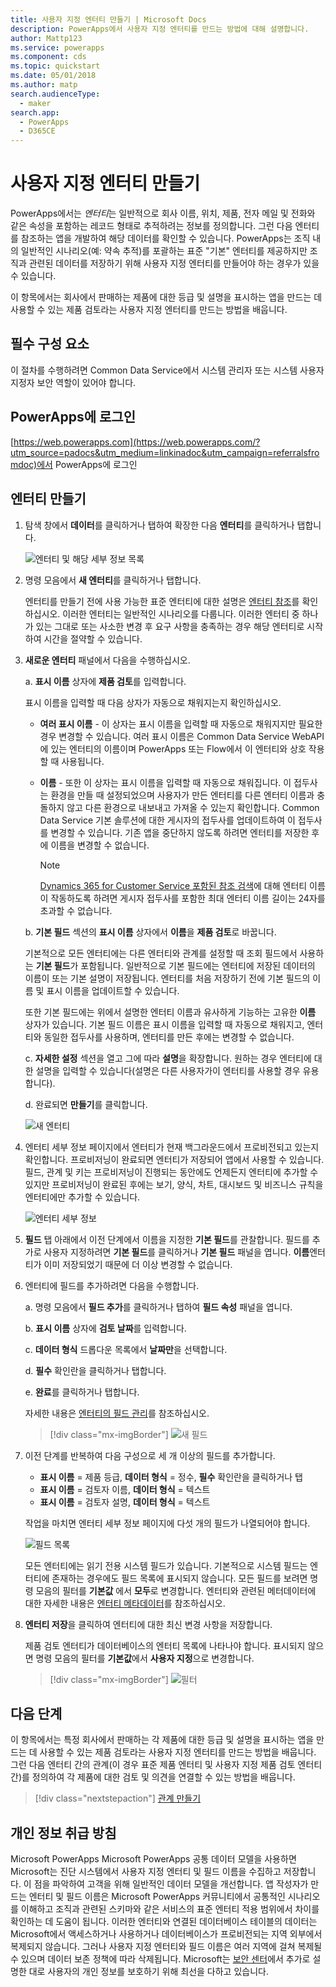 ```yaml
---
title: 사용자 지정 엔터티 만들기 | Microsoft Docs
description: PowerApps에서 사용자 지정 엔터티를 만드는 방법에 대해 설명합니다.
author: Mattp123
ms.service: powerapps
ms.component: cds
ms.topic: quickstart
ms.date: 05/01/2018
ms.author: matp
search.audienceType:
  - maker
search.app:
  - PowerApps
  - D365CE
---
```


# <a name="create-a-custom-entity"></a>사용자 지정 엔터티 만들기
PowerApps에서는 *엔터티*는 일반적으로 회사 이름, 위치, 제품, 전자 메일 및 전화와 같은 속성을 포함하는 레코드 형태로 추적하려는 정보를 정의합니다. 그런 다음 엔터티를 참조하는 앱을 개발하여 해당 데이터를 확인할 수 있습니다. PowerApps는 조직 내의 일반적인 시나리오(예: 약속 추적)를 포괄하는 표준 "기본" 엔터티를 제공하지만 조직과 관련된 데이터를 저장하기 위해 사용자 지정 엔터티를 만들어야 하는 경우가 있을 수 있습니다.

이 항목에서는 회사에서 판매하는 제품에 대한 등급 및 설명을 표시하는 앱을 만드는 데 사용할 수 있는 제품 검토라는 사용자 지정 엔터티를 만드는 방법을 배웁니다.

## <a name="prerequisites"></a>필수 구성 요소
이 절차를 수행하려면 Common Data Service에서 시스템 관리자 또는 시스템 사용자 지정자 보안 역할이 있어야 합니다.

## <a name="sign-in-to-powerapps"></a>PowerApps에 로그인
[https://web.powerapps.com](https://web.powerapps.com/?utm_source=padocs&utm_medium=linkinadoc&utm_campaign=referralsfromdoc)에서 PowerApps에 로그인

## <a name="create-an-entity"></a>엔터티 만들기
1. 탐색 창에서 **데이터**를 클릭하거나 탭하여 확장한 다음 **엔터티**를 클릭하거나 탭합니다.

    ![엔터티 및 해당 세부 정보 목록](./media/data-platform-cds-create-entity/entitylist.png "엔터티 목록")

2. 명령 모음에서 **새 엔터티**를 클릭하거나 탭합니다.

    엔터티를 만들기 전에 사용 가능한 표준 엔터티에 대한 설명은 [엔터티 참조](../../developer/common-data-service/reference/about-entity-reference.md)를 확인하십시오. 이러한 엔터티는 일반적인 시나리오를 다룹니다. 이러한 엔터티 중 하나가 있는 그대로 또는 사소한 변경 후 요구 사항을 충족하는 경우 해당 엔터티로 시작하여 시간을 절약할 수 있습니다. 

3. **새로운 엔터티** 패널에서 다음을 수행하십시오.

    a. **표시 이름** 상자에 **제품 검토**를 입력합니다.

    표시 이름을 입력할 때 다음 상자가 자동으로 채워지는지 확인하십시오.

    * **여러 표시 이름** - 이 상자는 표시 이름을 입력할 때 자동으로 채워지지만 필요한 경우 변경할 수 있습니다. 여러 표시 이름은 Common Data Service WebAPI에 있는 엔터티의 이름이며 PowerApps 또는 Flow에서 이 엔터티와 상호 작용할 때 사용됩니다.
    * **이름** - 또한 이 상자는 표시 이름을 입력할 때 자동으로 채워집니다. 이 접두사는 환경을 만들 때 설정되었으며 사용자가 만든 엔터티를 다른 엔터티 이름과 충돌하지 않고 다른 환경으로 내보내고 가져올 수 있는지 확인합니다. Common Data Service 기본 솔루션에 대한 게시자의 접두사를 업데이트하여 이 접두사를 변경할 수 있습니다. 기존 앱을 중단하지 않도록 하려면 엔터티를 저장한 후에 이름을 변경할 수 없습니다.

       > [!NOTE]
       > [Dynamics 365 for Customer Service 포함된 참조 검색](/dynamics365/customer-engagement/customer-service/set-up-knowledge-management-embedded-knowledge-search)에 대해 엔터티 이름이 작동하도록 하려면 게시자 접두사를 포함한 최대 엔터티 이름 길이는 24자를 초과할 수 없습니다.

    b. **기본 필드** 섹션의 **표시 이름** 상자에서 **이름**을 **제품 검토**로 바꿉니다. 

    기본적으로 모든 엔터티에는 다른 엔터티와 관계를 설정할 때 조회 필드에서 사용하는 **기본 필드**가 포함됩니다. 일반적으로 기본 필드에는 엔터티에 저장된 데이터의 이름이 또는 기본 설명이 저장됩니다. 엔터티를 처음 저장하기 전에 기본 필드의 이름 및 표시 이름을 업데이트할 수 있습니다.

    또한 기본 필드에는 위에서 설명한 엔터티 이름과 유사하게 기능하는 고유한 **이름** 상자가 있습니다. 기본 필드 이름은 표시 이름을 입력할 때 자동으로 채워지고, 엔터티와 동일한 접두사를 사용하며, 엔터티를 만든 후에는 변경할 수 없습니다.

    c. **자세한 설정** 섹션을 열고 그에 따라 **설명**을 확장합니다. 원하는 경우 엔터티에 대한 설명을 입력할 수 있습니다(설명은 다른 사용자가이 엔터티를 사용할 경우 유용합니다). 
    
    d. 완료되면 **만들기**를 클릭합니다.
     
    ![새 엔터티](./media/data-platform-cds-create-entity/newentitypanel.png "새 엔터티 패널")

4. 엔터티 세부 정보 페이지에서 엔터티가 현재 백그라운드에서 프로비전되고 있는지 확인합니다. 프로비저닝이 완료되면 엔터티가 저장되어 앱에서 사용할 수 있습니다. 필드, 관계 및 키는 프로비저닝이 진행되는 동안에도 언제든지 엔터티에 추가할 수 있지만 프로비저닝이 완료된 후에는 보기, 양식, 차트, 대시보드 및 비즈니스 규칙을 엔터티에만 추가할 수 있습니다.

    ![엔터티 세부 정보](./media/data-platform-cds-create-entity/newentitydetails.png "새 엔터티 세부 정보")

5. **필드** 탭 아래에서 이전 단계에서 이름을 지정한 **기본 필드**를 관찰합니다. 필드를 추가로 사용자 지정하려면 **기본 필드**를 클릭하거나 **기본 필드** 패널을 엽니다. **이름**엔터티가 이미 저장되었기 때문에 더 이상 변경할 수 없습니다.

5. 엔터티에 필드를 추가하려면 다음을 수행합니다.
 
    a. 명령 모음에서 **필드 추가**를 클릭하거나 탭하여 **필드 속성** 패널을 엽니다.

    b. **표시 이름** 상자에 **검토 날짜**를 입력합니다.

    c. **데이터 형식** 드롭다운 목록에서 **날짜만**을 선택합니다.

    d. **필수** 확인란을 클릭하거나 탭합니다.
    
    e. **완료**를 클릭하거나 탭합니다.
     
    자세한 내용은 [엔터티의 필드 관리](data-platform-manage-fields.md)를 참조하십시오.

    > [!div class="mx-imgBorder"] 
    > ![새 필드](./media/data-platform-cds-create-entity/newfieldpanel-2.png "새 필드 패널")

6. 이전 단계를 반복하여 다음 구성으로 세 개 이상의 필드를 추가합니다.
    * **표시 이름** = 제품 등급, **데이터 형식** = 정수, **필수** 확인란을 클릭하거나 탭
    * **표시 이름** = 검토자 이름, **데이터 형식** = 텍스트
    * **표시 이름** = 검토자 설명, **데이터 형식** = 텍스트

    작업을 마치면 엔터티 세부 정보 페이지에 다섯 개의 필드가 나열되어야 합니다.

    ![필드 목록](./media/data-platform-cds-create-entity/addedfields.png "필드 목록")

    모든 엔터티에는 읽기 전용 시스템 필드가 있습니다. 기본적으로 시스템 필드는 엔터티에 존재하는 경우에도 필드 목록에 표시되지 않습니다. 모든 필드를 보려면 명령 모음의 필터를 **기본값** 에서 **모두**로 변경합니다. 엔터티와 관련된 메터데이터에 대한 자세한 내용은 [엔터티 메타데이터](../../developer/common-data-service/entity-metadata.md)를 참조하십시오.

7. **엔터티 저장**을 클릭하여 엔터티에 대한 최신 변경 사항을 저장합니다.

    제품 검토 엔터티가 데이터베이스의 엔터티 목록에 나타나야 합니다. 표시되지 않으면 명령 모음의 필터를 **기본값**에서 **사용자 지정**으로 변경합니다.

    > [!div class="mx-imgBorder"] 
    > ![필터](./media/data-platform-cds-create-entity/filter.png "필터 선택")

## <a name="next-steps"></a>다음 단계
이 항목에서는 특정 회사에서 판매하는 각 제품에 대한 등급 및 설명을 표시하는 앱을 만드는 데 사용할 수 있는 제품 검토라는 사용자 지정 엔터티를 만드는 방법을 배웁니다. 그런 다음 엔터티 간의 관계(이 경우 표준 제품 엔터티 및 사용자 지정 제품 검토 엔터티 간)를 정의하여 각 제품에 대한 검토 및 의견을 연결할 수 있는 방법을 배웁니다.

> [!div class="nextstepaction"]
> [관계 만들기](data-platform-entity-lookup.md)

## <a name="privacy-notice"></a>개인 정보 취급 방침
Microsoft PowerApps Microsoft PowerApps 공통 데이터 모델을 사용하면 Microsoft는 진단 시스템에서 사용자 지정 엔터티 및 필드 이름을 수집하고 저장합니다. 이 점을 파악하여 고객을 위해 일반적인 데이터 모델을 개선합니다. 앱 작성자가 만드는 엔터티 및 필드 이름은 Microsoft PowerApps 커뮤니티에서 공통적인 시나리오를 이해하고 조직과 관련된 스키마와 같은 서비스의 표준 엔터티 적용 범위에서 차이를 확인하는 데 도움이 됩니다. 이러한 엔터티와 연결된 데이터베이스 테이블의 데이터는 Microsoft에서 액세스하거나 사용하거나 데이터베이스가 프로비전되는 지역 외부에서 복제되지 않습니다. 그러나 사용자 지정 엔터티와 필드 이름은 여러 지역에 걸쳐 복제될 수 있으며 데이터 보존 정책에 따라 삭제됩니다. Microsoft는 [보안 센터](https://www.microsoft.com/trustcenter/Privacy/default.aspx)에서 추가로 설명한 대로 사용자의 개인 정보를 보호하기 위해 최선을 다하고 있습니다.

